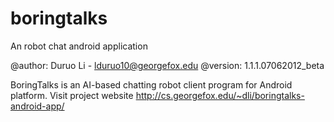 boringtalks
===========

An robot chat android application

@author: Duruo Li - lduruo10@georgefox.edu
@version: 1.1.1.07062012_beta

BoringTalks is an AI-based chatting robot client program for Android platform.
Visit project website http://cs.georgefox.edu/~dli/boringtalks-android-app/

